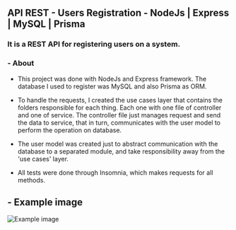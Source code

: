 ## API REST - Users Registration - NodeJs | Express | MySQL | Prisma

### It is a REST API for registering users on a system.

### - About

- This project was done with NodeJs and Express framework. The database I used to register was MySQL and also Prisma as ORM.

- To handle the requests, I created the use cases layer that contains the folders responsible for each thing. Each one with one file of controller and one of service. The controller file just manages request and send the data to service, that in turn, communicates with the user model to perform the operation on database.

- The user model was created just to abstract communication with the database to a separated module, and take responsibility away from the 'use cases' layer.

- All tests were done through Insomnia, which makes requests for all methods.


## - Example image

![Example image](https://github.com/Lucas0204/NodeJs-API-Users-Resgistration/blob/main/to_README/Node-API-Example.PNG)
